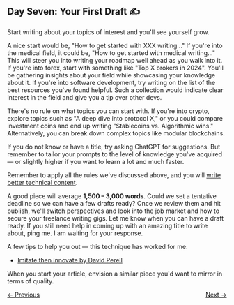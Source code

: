 ## Day Seven: Your First Draft ✍

Start writing about your topics of interest and you'll see yourself grow.

A nice start would be, "How to get started with XXX writing..." If you're into the medical field, it could be, "How to get started with medical writing..." This will steer you into writing your roadmap well ahead as you walk into it. If you're into forex, start with something like "Top X brokers in 2024". You'll be gathering insights about your field while showcasing your knowledge about it. If you're into software development, try writing on the list of the best resources you've found helpful. Such a collection would indicate clear interest in the field and give you a tip over other devs.

There's no rule on what topics you can start with. If you're into crypto, explore topics such as "A deep dive into protocol X," or you could compare investment coins and end up writing "Stablecoins vs. Algorithmic wins." Alternatively, you can break down complex topics like modular blockchains.

If you do not know or have a title, try asking ChatGPT for suggestions. But remember to tailor your prompts to the level of knowledge you've acquired — or slightly higher if you want to learn a lot and much faster.

Remember to apply all the rules we've discussed above, and you will [write better technical content](https://draft.dev/learn/technical-content).

A good piece will average **1,500 – 3,000 words**. Could we set a tentative deadline so we can have a few drafts ready? Once we review them and hit publish, we'll switch perspectives and look into the job market and how to secure your freelance writing gigs. Let me know when you can have a draft ready. If you still need help in coming up with an amazing title to write about, ping me. I am waiting for your response.

A few tips to help you out — this technique has worked for me:  

- [Imitate then innovate by David Perell](https://perell.com/essay/imitate-then-innovate/)  

When you start your article, envision a similar piece you'd want to mirror in terms of quality.

<div style="display: flex; justify-content: space-between;">
    <a href="06-writing-journey.md">← Previous</a>
    <a href="08-good-writers.md">Next →</a>
</div>
